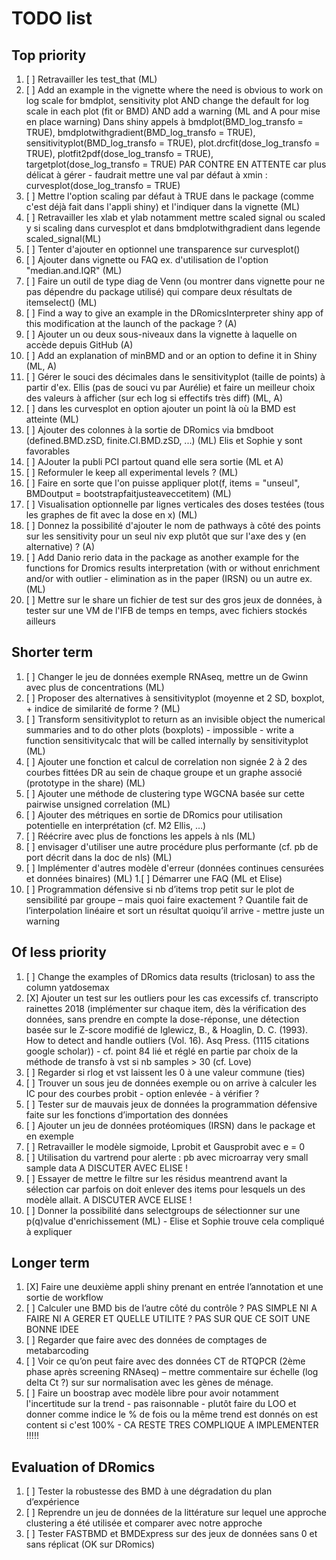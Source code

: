 # TODO list

## Top priority
1. [ ] Retravailler les test_that (ML)
1. [ ] Add an example in the vignette where the need is obvious to work on log scale for bmdplot, sensitivity plot AND change the default for log scale in each plot (fit or BMD) AND add a warning (ML and A pour mise en place warning) Dans shiny appels à bmdplot(BMD_log_transfo = TRUE), bmdplotwithgradient(BMD_log_transfo = TRUE), sensitivityplot(BMD_log_transfo = TRUE), plot.drcfit(dose_log_transfo = TRUE), plotfit2pdf(dose_log_transfo = TRUE), targetplot(dose_log_transfo = TRUE) PAR CONTRE EN ATTENTE  car plus délicat à gérer - faudrait mettre une val par défaut à xmin : curvesplot(dose_log_transfo = TRUE)
1. [ ] Mettre l'option scaling par défaut à TRUE dans le package (comme c'est déjà fait dans l'appli shiny) et l'indiquer dans la vignette (ML)
1. [ ] Retravailler les xlab et ylab notamment mettre scaled signal ou scaled y si scaling dans curvesplot  et dans bmdplotwithgradient dans legende scaled_signal(ML)
1. [ ] Tenter d'ajouter en optionnel une transparence sur curvesplot()
1. [ ] Ajouter dans vignette ou FAQ ex. d'utilisation de l'option "median.and.IQR" (ML)
1. [ ] Faire un outil de type diag de Venn (ou montrer dans vignette pour ne pas dépendre du package utilisé) qui compare deux résultats de itemselect() (ML)
1. [ ] Find a way to give an example in the DRomicsInterpreter shiny app
of this modification at the launch of the package ? (A)
1. [ ] Ajouter un ou deux sous-niveaux dans la vignette à laquelle on accède depuis GitHub (A)
1. [ ] Add an explanation of minBMD and or an option to define it in Shiny (ML, A)
1. [ ] Gérer le souci des décimales dans le sensitivityplot (taille de points) à partir d'ex. Ellis (pas de souci vu par Aurélie) et faire un meilleur choix des valeurs à afficher (sur ech log si effectifs très diff) (ML, A)
1. [ ] dans les curvesplot en option ajouter un point là où la BMD est atteinte (ML)
1. [ ] Ajouter des colonnes à la sortie de DRomics via bmdboot (defined.BMD.zSD, finite.CI.BMD.zSD, ...) (ML) Elis et Sophie y sont favorables
1. [ ] AJouter la publi PCI partout quand elle sera sortie (ML et A)
1. [ ] Reformuler le keep all experimental levels ? (ML)
1. [ ] Faire en sorte que l'on puisse appliquer plot(f, items = "unseul", BMDoutput = bootstrapfaitjusteaveccetitem) (ML)
1. [ ] Visualisation optionnelle par lignes verticales des doses testées (tous les graphes de fit avec la dose en x) (ML)
1. [ ] Donnez la possibilité d'ajouter le nom de pathways à côté des points sur les sensitivity pour un seul niv exp plutôt que sur l'axe des y (en alternative)  ? (A)
1. [ ] Add Danio rerio data in the package as another example for the functions for Dromics results interpretation (with or without enrichment and/or with outlier - elimination as in the paper (IRSN) ou un autre ex. (ML)
1. [ ] Mettre sur le share un fichier de test sur des gros jeux de données, à tester sur une VM de l'IFB de temps en temps, avec fichiers stockés ailleurs

## Shorter term 

1. [ ] Changer le jeu de données exemple RNAseq, mettre un de Gwinn avec plus de concentrations (ML)
1. [ ] Proposer des alternatives à sensitivityplot (moyenne et 2 SD, boxplot,  + indice de similarité de forme ? (ML)
1. [ ] Transform sensitivityplot to return as an invisible object the numerical summaries and to do other plots (boxplots) - impossible - write a function sensitivitycalc that will be called internally by sensitivityplot (ML)
1. [ ] Ajouter une fonction et calcul de correlation non signée 2 à 2 des courbes fittées DR au sein de chaque groupe et un graphe associé (prototype in the share) (ML)
1. [ ] Ajouter une méthode de clustering type WGCNA basée sur cette pairwise unsigned correlation (ML)
1. [ ] Ajouter des métriques en sortie de DRomics pour utilisation potentielle en interprétation (cf. M2 Ellis, …)
1. [ ] Réécrire avec plus de fonctions les appels à nls (ML)
1. [ ] envisager d'utiliser une autre procédure plus performante (cf. pb de port décrit dans la doc de nls) (ML)
1. [ ] Implémenter d'autres modèle d'erreur (données continues censurées et données binaires) (ML)
1.[ ] Démarrer une FAQ (ML et Elise)
1. [ ] Programmation défensive si nb d’items trop petit sur le plot de sensibilité par groupe – mais quoi faire exactement ? Quantile fait de l’interpolation linéaire et sort un résultat quoiqu’il arrive - mettre juste un warning


## Of less priority
1. [ ] Change the examples of DRomics data results (triclosan) to ass the column yatdosemax
1. [X] Ajouter un test sur les outliers pour les cas excessifs cf. transcripto rainettes 2018 (implémenter sur chaque item, dès la vérification des données, sans prendre en compte la dose-réponse, une détection basée sur le Z-score modifié de Iglewicz, B., & Hoaglin, D. C. (1993). How to detect and handle outliers (Vol. 16). Asq Press. (1115 citations google scholar)) - cf. point 84 lié et réglé en partie par choix de la méthode de transfo à vst si nb samples > 30 (cf. Love)
1. [ ] Regarder si rlog et vst laissent les 0 à une valeur commune (ties)
1. [ ] Trouver un sous jeu de données exemple ou on arrive à calculer les IC pour des courbes probit - option enlevée - à vérifier ?
1. [ ] Tester sur de mauvais jeux de données la programmation défensive faite sur les fonctions d’importation des données
1. [ ] Ajouter un jeu de données protéomiques (IRSN) dans le package et en exemple
1. [ ] Retravailler le modèle sigmoide, Lprobit et Gausprobit avec e = 0
1. [ ] Utilisation du vartrend pour alerte : pb avec microarray very small sample data A DISCUTER AVEC ELISE !
1. [ ] Essayer de mettre le filtre sur les résidus meantrend avant la sélection car parfois on doit enlever des items pour lesquels un des modèle allait. A DISCUTER AVCE ELISE !
1. [ ] Donner la possibilité dans selectgroups de sélectionner sur une p(q)value d'enrichissement (ML) - Elise et Sophie trouve cela compliqué à expliquer


## Longer term 
1. [X] Faire une deuxième appli shiny prenant en entrée l’annotation et une sortie de workflow
1. [ ] Calculer une BMD bis de l’autre côté du contrôle ? PAS SIMPLE NI A FAIRE NI A GERER ET QUELLE UTILITE ? PAS SUR QUE CE SOIT UNE BONNE IDEE
1. [ ] Regarder que faire avec des données de comptages de metabarcoding
1. [ ] Voir ce qu’on peut faire avec des données CT de RTQPCR (2ème phase après screening RNAseq) – mettre commentaire sur échelle (log delta Ct ?) sur sur normalisation avec les gènes de ménage.
1. [ ] Faire un boostrap avec modèle libre pour avoir notamment l'incertitude sur la trend -  pas raisonnable - plutôt faire du LOO et donner comme indice le % de fois ou la même trend est donnés on est content si c'est 100% - CA RESTE TRES COMPLIQUE A IMPLEMENTER !!!!!


## Evaluation of DRomics
1. [ ] Tester la robustesse des BMD à une dégradation du plan d’expérience
1. [ ] Reprendre un jeu de données de la littérature sur lequel une approche clustering a été utilisée et comparer avec notre approche
1. [ ] Tester FASTBMD et BMDExpress sur des jeux de données sans 0 et sans réplicat (OK sur DRomics)
